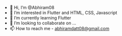 - 👋 Hi, I’m @Abhiram08
- 👀 I’m interested in Flutter and HTML, CSS, Javascript
- 🌱 I’m currently learning Flutter
- 💞️ I’m looking to collaborate on ...
- 📫 How to reach me - abhiramdatt08@gmail.com

<!---
Abhiram08/Abhiram08 is a ✨ special ✨ repository because its `README.md` (this file) appears on your GitHub profile.
You can click the Preview link to take a look at your changes.
--->

